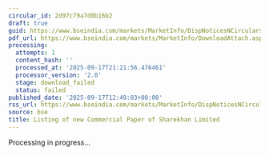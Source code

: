 ```yaml
---
circular_id: 2d97c79a7d0b16b2
draft: true
guid: https://www.bseindia.com/markets/MarketInfo/DispNoticesNCirculars.aspx?Noticeid={C443F2ED-ACEF-4347-AEEF-8FEB6B384D43}&noticeno=20250917-43&dt=09/17/2025&icount=43&totcount=57&flag=0
pdf_url: https://www.bseindia.com/markets/MarketInfo/DownloadAttach.aspx?id=20250917-43&attachedId=
processing:
  attempts: 1
  content_hash: ''
  processed_at: '2025-09-17T21:21:56.476461'
  processor_version: '2.0'
  stage: download_failed
  status: failed
published_date: '2025-09-17T12:49:03+00:00'
rss_url: https://www.bseindia.com/markets/MarketInfo/DispNoticesNCirculars.aspx?Noticeid={C443F2ED-ACEF-4347-AEEF-8FEB6B384D43}&noticeno=20250917-43&dt=09/17/2025&icount=43&totcount=57&flag=0
source: bse
title: Listing of new Commercial Paper of Sharekhan Limited
---
```


Processing in progress...